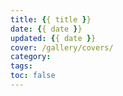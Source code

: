 ```yaml
---
title: {{ title }}
date: {{ date }}
updated: {{ date }}
cover: /gallery/covers/
category: 
tags:
toc: false
---
```

<!-- omit in toc -->

<!-- more -->